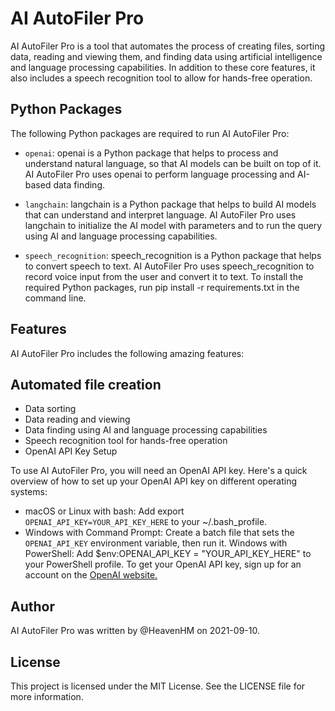 # AI AutoFiler Pro
AI AutoFiler Pro is a tool that automates the process of creating files, sorting data, reading and viewing them, and finding data using artificial intelligence and language processing capabilities. In addition to these core features, it also includes a speech recognition tool to allow for hands-free operation.

## Python Packages
The following Python packages are required to run AI AutoFiler Pro:
- `openai`: openai is a Python package that helps to process and understand natural language, so that AI models can be built on top of it. AI AutoFiler Pro uses openai to perform language processing and AI-based data finding.

- `langchain`: langchain is a Python package that helps to build AI models that can understand and interpret language. AI AutoFiler Pro uses langchain to initialize the AI model with parameters and to run the query using AI and language processing capabilities.

- `speech_recognition`: speech_recognition is a Python package that helps to convert speech to text. AI AutoFiler Pro uses speech_recognition to record voice input from the user and convert it to text.
To install the required Python packages, run pip install -r requirements.txt in the command line.

## Features
AI AutoFiler Pro includes the following amazing features:

## Automated file creation
- Data sorting
- Data reading and viewing
- Data finding using AI and language processing capabilities
- Speech recognition tool for hands-free operation
- OpenAI API Key Setup

To use AI AutoFiler Pro, you will need an OpenAI API key. Here's a quick overview of how to set up your OpenAI API key on different operating systems:

- macOS or Linux with bash: Add export `OPENAI_API_KEY=YOUR_API_KEY_HERE` to your ~/.bash_profile.
- Windows with Command Prompt: Create a batch file that sets the `OPENAI_API_KEY` environment variable, then run it.
Windows with PowerShell: Add $env:OPENAI_API_KEY = "YOUR_API_KEY_HERE" to your PowerShell profile.
To get your OpenAI API key, sign up for an account on the [OpenAI website.](https://platform.openai.com/account/api-keys)

## Author
AI AutoFiler Pro was written by @HeavenHM on 2021-09-10.

## License
This project is licensed under the MIT License. See the LICENSE file for more information.
